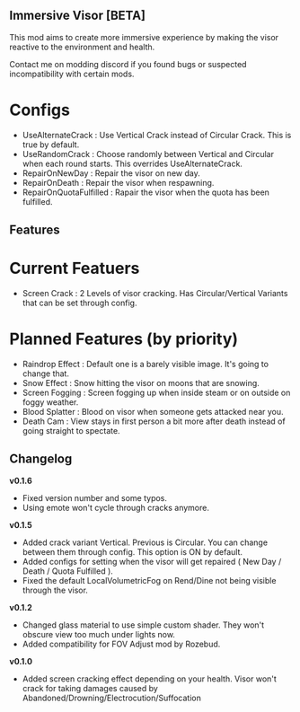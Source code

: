## Immersive Visor [BETA]
This mod aims to create more immersive experience by making the visor reactive to the environment and health.

Contact me on modding discord if you found bugs or suspected incompatibility with certain mods.

# Configs
- UseAlternateCrack : Use Vertical Crack instead of Circular Crack. This is true by default.
- UseRandomCrack : Choose randomly between Vertical and Circular when each round starts. This overrides UseAlternateCrack.
- RepairOnNewDay : Repair the visor on new day.
- RepairOnDeath : Repair the visor when respawning.
- RepairOnQuotaFulfilled : Rapair the visor when the quota has been fulfilled.

## Features

# Current Featuers
- Screen Crack : 2 Levels of visor cracking. Has Circular/Vertical Variants that can be set through config.

# Planned Features (by priority)
- Raindrop Effect : Default one is a barely visible image. It's going to change that.
- Snow Effect : Snow hitting the visor on moons that are snowing.
- Screen Fogging : Screen fogging up when inside steam or on outside on foggy weather.
- Blood Splatter : Blood on visor when someone gets attacked near you.
- Death Cam : View stays in first person a bit more after death instead of going straight to spectate.

## Changelog

**v0.1.6**
- Fixed version number and some typos.
- Using emote won't cycle through cracks anymore.

**v0.1.5**
- Added crack variant Vertical. Previous is Circular. You can change between them through config. This option is ON by default.
- Added configs for setting when the visor will get repaired ( New Day / Death / Quota Fulfilled ).
- Fixed the default LocalVolumetricFog on Rend/Dine not being visible through the visor.

**v0.1.2**
- Changed glass material to use simple custom shader. They won't obscure view too much under lights now.
- Added compatibility for FOV Adjust mod by Rozebud.

**v0.1.0**
- Added screen cracking effect depending on your health. Visor won't crack for taking damages caused by Abandoned/Drowning/Electrocution/Suffocation
